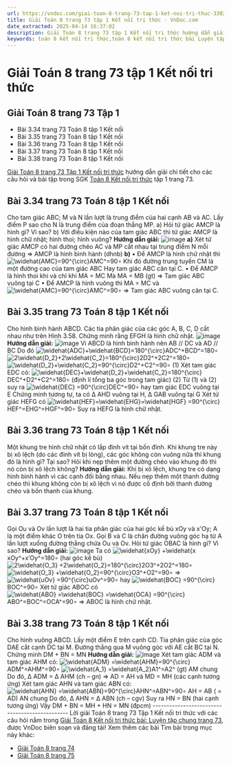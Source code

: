 ```yaml
---
url: https://vndoc.com/giai-toan-8-trang-73-tap-1-ket-noi-tri-thuc-330265
title: Giải Toán 8 trang 73 tập 1 Kết nối tri thức - VnDoc.com
date_extracted: 2025-04-14 16:37:02
description: Giải Toán 8 trang 73 tập 1 Kết nối tri thức hướng dẫn giải chi tiết các câu hỏi và bài tập trong SGK Toán 8 Kết nối tri thức tập 1.
keywords: toán 8 kết nối tri thức,toán 8 kết nối tri thức bài Luyện tập chung trang 73,toán 8 kết nối tri thức bài Luyện tập chung,toán lớp 8 kết nối tri thức,giải toán 8 kết nối tri thức,giải sgk toán 8 kết nối tri thức,toán lớp 8 Luyện tập chung trang 73,toán 8 Luyện tập chung trang 73,toán 8 trang 73,giải toán 8 trang 73,giải toán lớp 8 trang 73,toán lớp 8 trang 73,3.34 sgk toán 8 tập 1,3.35 sgk toán 8 tập 1,3.36 sgk toán 8 tập 1,3.37 sgk toán 8 tập 1,3.38 sgk toán 8 tập 1
---
```


# Giải Toán 8 trang 73 tập 1 Kết nối tri thức
## **Giải Toán 8 trang 73 Tập 1**
  * Bài 3.34 trang 73 Toán 8 tập 1 Kết nối
  * Bài 3.35 trang 73 Toán 8 tập 1 Kết nối
  * Bài 3.36 trang 73 Toán 8 tập 1 Kết nối
  * Bài 3.37 trang 73 Toán 8 tập 1 Kết nối
  * Bài 3.38 trang 73 Toán 8 tập 1 Kết nối

[Giải Toán 8 trang 73 Tập 1 Kết nối tri thức](<https://vndoc.com/giai-toan-8-trang-73-tap-1-ket-noi-tri-thuc-330265>) hướng dẫn giải chi tiết cho các câu hỏi và bài tập trong SGK [Toán 8 Kết nối tri thức](<https://vndoc.com/toan-8-ket-noi-tri-thuc>) tập 1 trang 73.
## Bài 3.34 trang 73 Toán 8 tập 1 Kết nối
Cho tam giác ABC; M và N lần lượt là trung điểm của hai cạnh AB và AC. Lấy điểm P sao cho N là trung điểm của đoạn thẳng MP.
a\) Hỏi tứ giác AMCP là hình gì? Vì sao?
b\) Với điều kiện nào của tam giác ABC thì tứ giác AMCP là hình chữ nhật; hình thoi; hình vuông?
**Hướng dẫn giải:**
![image](https://i.vdoc.vn/data/image/2024/10/22/Bai-3-34-trang-73-Toan-8-tap-1-Ket-noi.png)
**a\)** Xét tứ giác AMCP có hai đường chéo AC và MP cắt nhau tại trung điểm N mỗi đường
⇒ AMCP là hình bình hành \(dhnb\)
**b\)** • Để AMCP là hình chữ nhật thì ![\\widehat{AMC}=90^{\\circ}](https://i.vdoc.vn/data/image/blank.png)AMC^=90∘
Khi đó đường trung tuyến CM là một đường cao của tam giác ABC
Hay tam giác ABC cân tại C.
• Để AMCP là hình thoi khi và chỉ khi MA = MC
Mà MA = MB \(gt\)
⇒ Tam giác ABC vuông tại C
• Để AMCP là hình vuông thì MA = MC và ![\\widehat{AMC}=90^{\\circ}](https://i.vdoc.vn/data/image/blank.png)AMC^=90∘
⇒ Tam giác ABC vuông cân tại C.
## Bài 3.35 trang 73 Toán 8 tập 1 Kết nối
Cho hình bình hành ABCD. Các tia phân giác của các góc A, B, C, D cắt nhau như trên Hình 3.58. Chứng minh rằng EFGH là hình chữ nhật.
![image](https://i.vdoc.vn/data/image/2024/10/22/Bai-3-35-trang-73-Toan-8-tap-1-Ket-noi1.png)
**Hướng dẫn giải:**
![image](https://i.vdoc.vn/data/image/2024/10/22/Bai-3-35-trang-73-Toan-8-tap-1-Ket-noi2.png)
Vì ABCD là hình bình hành nên AB // DC và AD // BC
Do đó ![\\widehat{ADC}+\\widehat{BCD}=180^{\\circ}](https://i.vdoc.vn/data/image/blank.png)ADC^+BCD^=180∘
![2\\widehat{D_2}+2\\widehat{C_2}=180^{\\circ}](https://i.vdoc.vn/data/image/blank.png)2D2^+2C2^=180∘
![\\widehat{D_2}+\\widehat{C_2}=90^{\\circ}](https://i.vdoc.vn/data/image/blank.png)D2^+C2^=90∘ \(1\)
Xét tam giác EDC có:
![\\widehat{DEC}+\\widehat{D_2}+\\widehat{C_2}=180^{\\circ}](https://i.vdoc.vn/data/image/blank.png)DEC^+D2^+C2^=180∘ \(định lí tổng ba góc trong tam giác\) \(2\)
Từ \(1\) và \(2\) suy ra ![\\widehat{DEC} =90^{\\circ}](https://i.vdoc.vn/data/image/blank.png)DEC^=90∘ hay tam giác EDC vuông tại E
Chứng minh tương tự, ta có ∆ AHD vuông tại H, ∆ GAB vuông tại G
Xét tứ giác HEFG có ![\\widehat{HEF}=\\widehat{EHG}=\\widehat{HGF} =90^{\\circ}](https://i.vdoc.vn/data/image/blank.png)HEF^=EHG^=HGF^=90∘
Suy ra HEFG là hình chữ nhật.
## Bài 3.36 trang 73 Toán 8 tập 1 Kết nối
Một khung tre hình chữ nhật có lắp đinh vít tại bốn đỉnh. Khi khung tre này bị xô lệch \(do các đinh vít bị lỏng\), các góc không còn vuông nữa thì khung đó là hình gì? Tại sao? Hỏi khi nẹp thêm một đường chéo vào khung đó thì nó còn bị xô lệch không?
**Hướng dẫn giải:**
Khi bị xô lệch, khung tre có dạng hình bình hành vì các cạnh đối bằng nhau.
Nếu nẹp thêm một thanh đường chéo thì khung không còn bị xô lệch vì nó được cố định bởi thanh đường chéo và bốn thanh của khung.
## Bài 3.37 trang 73 Toán 8 tập 1 Kết nối
Gọi Ou và Ov lần lượt là hai tia phân giác của hai góc kề bù xOy và x'Oy; A là một điểm khác O trên tia Ox. Gọi B và C là chân đường vuông góc hạ từ A lần lượt xuống đường thẳng chứa Ou và Ov. Hỏi tứ giác OBAC là hình gì? Vì sao?
**Hướng dẫn giải:**
![image](https://i.vdoc.vn/data/image/2024/10/22/Bai-3-37-trang-73-Toan-8-tap-1-Ket-noi.png)
Ta có ![\\widehat{xOy} +\\widehat{x](https://i.vdoc.vn/data/image/blank.png)xOy^+x′Oy^=180∘ \(hai góc kề bù\)
![2\\widehat{O_3} +2\\widehat{O_2}=180^{\\circ}](https://i.vdoc.vn/data/image/blank.png)2O3^+2O2^=180∘
![\\widehat{O_3} +\\widehat{O_2}=90^{\\circ}](https://i.vdoc.vn/data/image/blank.png)O3^+O2^=90∘
⇒ ![\\widehat{uOv} =90^{\\circ}](https://i.vdoc.vn/data/image/blank.png)uOv^=90∘ hay ![\\widehat{BOC} =90^{\\circ}](https://i.vdoc.vn/data/image/blank.png)BOC^=90∘
Xét tứ giác ABOC có ![\\widehat{ABO} =\\widehat{BOC} =\\widehat{OCA} =90^{\\circ}](https://i.vdoc.vn/data/image/blank.png)ABO^=BOC^=OCA^=90∘
⇒ ABOC là hình chữ nhật.
## Bài 3.38 trang 73 Toán 8 tập 1 Kết nối
Cho hình vuông ABCD. Lấy một điểm E trên cạnh CD. Tia phân giác của góc DAE cắt cạnh DC tại M. Đường thẳng qua M vuông góc với AE cắt BC tại N. Chứng minh DM + BN = MN
**Hướng dẫn giải:**
![image](https://i.vdoc.vn/data/image/2024/10/22/Bai-3-38-trang-73-Toan-8-tap-1-Ket-noi.png)
Xét tam giác ADM và tam giác AHM có:
![\\widehat{ADM} =\\widehat{AHM}=90^{\\circ}](https://i.vdoc.vn/data/image/blank.png)ADM^=AHM^=90∘
![\\widehat{A_1} =\\widehat{A_2}](https://i.vdoc.vn/data/image/blank.png)A1^=A2^ \(gt\)
AM chung
Do đó, ∆ ADM = ∆ AHM \(ch – gn\)
⇒ AD = AH và MD = MH \(các cạnh tương ứng\)
Xét tam giác AHN và tam giác ABN có:
![\\widehat{AHN} =\\widehat{ABN}=90^{\\circ}](https://i.vdoc.vn/data/image/blank.png)AHN^=ABN^=90∘
AH = AB \( = AD\)
AN chung
Do đó, ∆ AHN = ∆ ABN \(ch – cgv\)
Suy ra HN = BN \(hai cạnh tương ứng\)
Vậy DM + BN = MH + HN = MN \(đpcm\)
\-----------------------------------------------
Lời giải Toán 8 trang 73 Tập 1 Kết nối tri thức với các câu hỏi nằm trong [Giải Toán 8 Kết nối tri thức bài: Luyện tập chung trang 73](<https://vndoc.com/toan-8-ket-noi-tri-thuc-bai-luyen-tap-chung-trang-73-295095>), được VnDoc biên soạn và đăng tải\!
Xem thêm các bài Tìm bài trong mục này khác:
  * [Giải Toán 8 trang 74](</giai-toan-8-trang-74-tap-1-ket-noi-tri-thuc-330266>)
  * [Giải Toán 8 trang 75](</giai-toan-8-trang-75-tap-1-ket-noi-tri-thuc-330267>)

